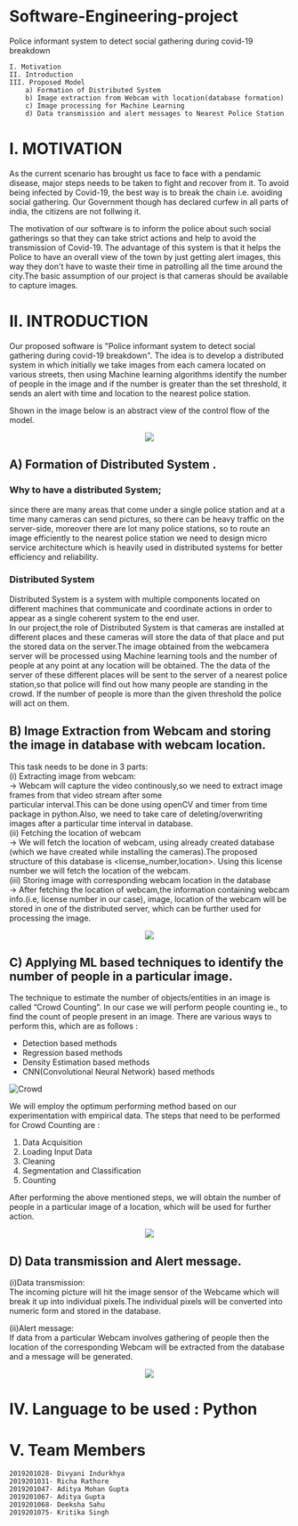 # Software-Engineering-project
Police informant system to detect social gathering during covid-19 breakdown

    I. Motivation
    II. Introduction
    III. Proposed Model
        a) Formation of Distributed System
        b) Image extraction from Webcam with location(database formation)
        c) Image processing for Machine Learning
        d) Data transmission and alert messages to Nearest Police Station

# I. MOTIVATION

As the current scenario has brought us face to face with a pendamic disease, major steps needs to be taken to fight and recover from it. To avoid being infected by Covid-19, the best way is to break the chain i.e. avoiding social gathering. Our Government though has declared curfew in all parts of india, the citizens are not follwing it. 

The motivation of our software is to inform the police about such social gatherings so that they can take strict actions and help to avoid the transmission of Covid-19. The advantage of this system is that it helps the Police to have an overall view of the town by just getting alert images, this way they don't have to waste their time in patrolling all the time around the city.The basic assumption of our project is that cameras should be available to capture images.

# II. INTRODUCTION

Our proposed software is "Police informant system to detect social gathering during covid-19 breakdown". The idea is to develop a distributed system in which initially we take images from each camera located on various streets, then using Machine learning algorithms identify the number of people in the image and if the number is greater than the set threshold, it sends an alert with time and location to the nearest police station.

Shown in the image below is an abstract view of the control flow of the model. 

<p align="center">
  <img src="images/model_intro.png">
</p>

 ## A) Formation of Distributed System .
 ### Why to have a distributed System;
 since there are many areas that come under a single police station and at a time many cameras can send pictures, so there can be heavy traffic on the server-side, moreover there are lot many police stations, so to route an image efficiently to the nearest police station we need to design micro service architecture which is heavily used in distributed systems for better efficiency and reliability.
 ### Distributed System
Distributed System is a system with multiple components located on different machines that communicate and coordinate actions in order to appear as a single coherent system to the end user.\
In our project,the role of Distributed System is that cameras are installed at different places and these cameras will store the data of that place and put the stored data on the server.The image obtained from the webcamera server will be processed using Machine learning tools and the number of people at any point at any location will be obtained. The the data of the server of these different places will be sent to the server of a nearest police station,so that police will find out how many people are standing in the crowd. If the number of people is more than the given threshold the police will act on them.
    
## B) Image Extraction from Webcam and storing the image in database with webcam location.

  This task needs to be done in 3 parts:\
   (i) Extracting image from webcam:\
      → Webcam will capture the video continously,so we need to extract image frames from that video stream after some       
        particular interval.This can be done using openCV and timer from time package in python.Also, we need to take care of 
        deleting/overwriting images after a particular time interval in database.\
   (ii) Fetching the location of webcam\
      → We will fetch the location of webcam, using already created database (which we have created while installing the             cameras).The proposed structure of this database is <license_number,location>. Using this license number we will
        fetch the location of the webcam.\
   (iii) Storing image with corresponding webcam location in the database\
       → After fetching the location of webcam,the information containing webcam info.(i.e, license number in our case),
         image, location of the webcam will be stored in one of the distributed server, which can be further used for
         processing the image.
         
<p align="center">
  <img src="images/stage1.png">
</p>

## C) Applying ML based techniques to identify the number of people in a particular image.
The technique to estimate the number of objects/entities in an image is called “Crowd Counting”. In our case we will perform people counting ie., to find the count of people present in an image. There are various ways to perform this, which are as follows : 

* Detection based methods
* Regression based methods
* Density Estimation based methods
* CNN(Convolutional Neural Network) based methods

 ![Crowd](https://miro.medium.com/max/878/1*BxF31bnOrPR5YbgLqv_wfQ.jpeg)

We will employ the optimum performing method based on our experimentation with empirical data. The steps that need to be performed for Crowd Counting are :
1) Data Acquisition
2) Loading Input Data
3) Cleaning
4) Segmentation and Classification
5) Counting

After performing the above mentioned steps, we will obtain the number of people in a particular image of a location, which will be used for further action.

<p align="center">
  <img src="images/stage2.png">
</p>

## D) Data transmission and Alert message.

  (i)Data transmission:\
        The incoming picture will hit the image sensor of the Webcame which will break it up into individual pixels.The individual pixels will be converted into numeric form  and stored in the database.

  (ii)Alert message:\
        If data from a particular Webcam involves gathering of people then the location of the corresponding Webcam will be extracted from the database and a message will be generated.
        
<p align="center">
  <img src="images/stage3.png">
</p>

# IV. Language to be used : Python
# V. Team Members
    2019201028- Divyani Indurkhya
    2019201031- Richa Rathore
    2019201047- Aditya Mohan Gupta
    2019201067- Aditya Gupta
    2019201068- Deeksha Sahu
    2019201075- Kritika Singh
